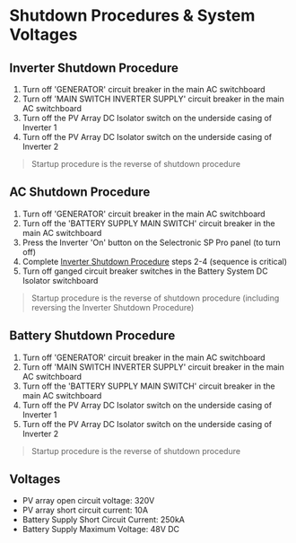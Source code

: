 # Shutdown Procedures &amp; System Voltages

## Inverter Shutdown Procedure
1. Turn off 'GENERATOR' circuit breaker in the main AC switchboard
2. Turn off 'MAIN SWITCH INVERTER SUPPLY' circuit breaker in the main AC switchboard
3. Turn off the PV Array DC Isolator switch on the underside casing of Inverter 1
4. Turn off the PV Array DC Isolator switch on the underside casing of Inverter 2

> Startup procedure is the reverse of shutdown procedure

## AC Shutdown Procedure
1. Turn off 'GENERATOR' circuit breaker in the main AC switchboard
2. Turn off the 'BATTERY SUPPLY MAIN SWITCH' circuit breaker in the main AC switchboard
3. Press the Inverter 'On' button on the Selectronic SP Pro panel (to turn off)
4. Complete [Inverter Shutdown Procedure](#inverter-shutdown-procedure) steps 2-4 (sequence is critical)
5. Turn off ganged circuit breaker switches in the Battery System DC Isolator switchboard

> Startup procedure is the reverse of shutdown procedure (including reversing the Inverter Shutdown Procedure)

## Battery Shutdown Procedure
1. Turn off 'GENERATOR' circuit breaker in the main AC switchboard
2. Turn off 'MAIN SWITCH INVERTER SUPPLY' circuit breaker in the main AC switchboard
3. Turn off the 'BATTERY SUPPLY MAIN SWITCH' circuit breaker in the main AC switchboard
4. Turn off the PV Array DC Isolator switch on the underside casing of Inverter 1
5. Turn off the PV Array DC Isolator switch on the underside casing of Inverter 2

> Startup procedure is the reverse of shutdown procedure

## Voltages

* PV array open circuit voltage: 320V
* PV array short circuit current: 10A
* Battery Supply Short Circuit Current: 250kA
* Battery Supply Maximum Voltage: 48V DC
